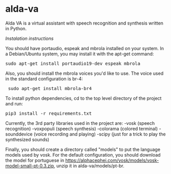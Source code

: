 # alda-va
Alda VA is a virtual assistant with speech recognition and synthesis written in Python.

*Instalation instructions*

You should have portaudio, espeak and mbrola installed on your system. In a Debian/Ubuntu system, you may install it with the apt-get command:

<pre>sudo apt-get install portaudio19-dev espeak mbrola</pre> 

Also, you should install the mbrola voices you'd like to use. The voice used in the standard configuration is br-4:

<pre> sudo apt-get install mbrola-br4</pre>

To install python dependencies, cd to the top level directory of the project and run:

<pre>pip3 install -r requirements.txt</pre>

Currently, the 3rd party libraries used in the project are:
-vosk (speech recognition)
-voxpopuli (speech synthesis)
-colorama (colored terminal)
-sounddevice (voice recording and playing)
-scipy (just for a trick to play the synthesized sounds) 

Finally, you should create a directory called "models" to put the language models used by vosk. For the default configuration, you should download the model for portuguese in  https://alphacephei.com/vosk/models/vosk-model-small-pt-0.3.zip, unzip it in alda-va/models/pt-br.


